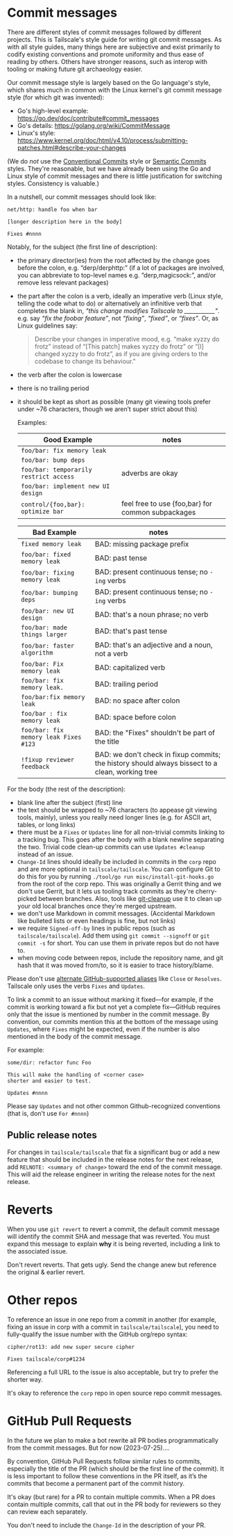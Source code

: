 # Commit messages

There are different styles of commit messages followed by different projects.
This is Tailscale's style guide for writing git commit messages.
As with all style guides, many things here are subjective and exist primarily to
codify existing conventions and promote uniformity and thus ease of reading by
others. Others have stronger reasons, such as interop with tooling or making
future git archaeology easier.

Our commit message style is largely based on the Go language's style, which
shares much in common with the Linux kernel's git commit message style (for
which git was invented):

* Go's high-level example: https://go.dev/doc/contribute#commit_messages
* Go's details: https://golang.org/wiki/CommitMessage
* Linux's style: https://www.kernel.org/doc/html/v4.10/process/submitting-patches.html#describe-your-changes

(We do *not* use the [Conventional
Commits](https://www.conventionalcommits.org/en/v1.0.0/) style or [Semantic
Commits](https://gist.github.com/joshbuchea/6f47e86d2510bce28f8e7f42ae84c716)
styles. They're reasonable, but we have already been using the Go and Linux
style of commit messages and there is little justification for switching styles.
Consistency is valuable.)

In a nutshell, our commit messages should look like:

```
net/http: handle foo when bar

[longer description here in the body]

Fixes #nnnn
```

Notably, for the subject (the first line of description):

- the primary director(ies) from the root affected by the change goes before the colon, e.g. “derp/derphttp:” (if a lot of packages are involved, you can abbreviate to top-level names e.g. ”derp,magicsock:”, and/or remove less relevant packages)
- the part after the colon is a verb, ideally an imperative verb (Linux style, telling the code what to do) or alternatively an infinitive verb that completes the blank in, *"this change modifies Tailscale to ___________"*. e.g. say *“fix the foobar feature”*, not *“fixing”*, *“fixed”*, or *“fixes”*. Or, as Linux guidelines say:
    > Describe your changes in imperative mood, e.g. “make xyzzy do frotz” instead of “[This patch] makes xyzzy do frotz” or “[I] changed xyzzy to do frotz”, as if you are giving orders to the codebase to change its behaviour."
- the verb after the colon is lowercase
- there is no trailing period
- it should be kept as short as possible (many git viewing tools prefer under ~76 characters, though we aren’t super strict about this)

  Examples:

  | Good Example | notes |
  | ------- | --- |
  | `foo/bar: fix memory leak` |  |
  | `foo/bar: bump deps` |  |
  | `foo/bar: temporarily restrict access` | adverbs are okay |
  | `foo/bar: implement new UI design` | |
  | `control/{foo,bar}: optimize bar` | feel free to use {foo,bar} for common subpackages|

  | Bad Example | notes |
  | ------- | --- |
  | `fixed memory leak` | BAD: missing package prefix |
  | `foo/bar: fixed memory leak` | BAD: past tense |
  | `foo/bar: fixing memory leak` | BAD: present continuous tense; no `-ing` verbs |
  | `foo/bar: bumping deps` | BAD: present continuous tense; no `-ing` verbs | 
  | `foo/bar: new UI design` | BAD: that's a noun phrase; no verb | 
  | `foo/bar: made things larger` | BAD: that's past tense | 
  | `foo/bar: faster algorithm` | BAD: that's an adjective and a noun, not a verb |
  | `foo/bar: Fix memory leak` | BAD: capitalized verb |
  | `foo/bar: fix memory leak.` | BAD: trailing period |
  | `foo/bar:fix memory leak` | BAD: no space after colon |
  | `foo/bar : fix memory leak` | BAD: space before colon |
  | `foo/bar: fix memory leak Fixes #123` | BAD: the "Fixes" shouldn't be part of the title |
  | `!fixup reviewer feedback` | BAD: we don't check in fixup commits; the history should always bissect to a clean, working tree |


For the body (the rest of the description):

- blank line after the subject (first) line
- the text should be wrapped to ~76 characters (to appease git viewing tools, mainly), unless you really need longer lines (e.g. for ASCII art, tables, or long links)
- there must be a `Fixes` or `Updates` line for all non-trivial commits linking to a tracking bug. This goes after the body with a blank newline separating the two. Trivial code clean-up commits can use `Updates #cleanup` instead of an issue.
- `Change-Id` lines should ideally be included in commits in the `corp` repo and are more optional in `tailscale/tailscale`. You can configure Git to do this for you by running `./tool/go run misc/install-git-hooks.go` from the root of the corp repo. This was originally a Gerrit thing and we don't use Gerrit, but it lets us tooling track commits as they're cherry-picked between branches. Also, tools like [git-cleanup](https://github.com/bradfitz/gitutil) use it to clean up your old local branches once they're merged upstream.
- we don't use Markdown in commit messages. (Accidental Markdown like bulleted lists or even headings is fine, but not links)
- we require `Signed-off-by` lines in public repos (such as `tailscale/tailscale`). Add them using `git commit --signoff` or `git commit -s` for short. You can use them in private repos but do not have to.
- when moving code between repos, include the repository name, and git hash that it was moved from/to, so it is easier to trace history/blame.

Please don't use [alternate GitHub-supported
aliases](https://docs.github.com/en/issues/tracking-your-work-with-issues/linking-a-pull-request-to-an-issue)
like `Close` or `Resolves`. Tailscale only uses the verbs `Fixes` and `Updates`.

To link a commit to an issue without marking it fixed—for example, if the commit
is working toward a fix but not yet a complete fix—GitHub requires only that the
issue is mentioned by number in the commit message. By convention, our commits
mention this at the bottom of the message using `Updates`, where `Fixes` might
be expected, even if the number is also mentioned in the body of the commit
message.

For example:

```
some/dir: refactor func Foo

This will make the handling of <corner case>
shorter and easier to test.

Updates #nnnn
```

Please say `Updates` and not other common Github-recognized conventions (that is, don't use `For #nnnn`)

## Public release notes

For changes in `tailscale/tailscale` that fix a significant bug or add a new feature that should be included in the release notes for the next release,
add `RELNOTE: <summary of change>` toward the end of the commit message.
This will aid the release engineer in writing the release notes for the next release.

# Reverts

When you use `git revert` to revert a commit, the default commit message will identify the commit SHA and message that was reverted.  You must expand this message to explain **why** it is being reverted, including a link to the associated issue.

Don't revert reverts. That gets ugly. Send the change anew but reference
the original & earlier revert.

# Other repos

To reference an issue in one repo from a commit in another (for example, fixing an issue in corp with a commit in `tailscale/tailscale`), you need to fully-qualify the issue number with the GitHub org/repo syntax:

```
cipher/rot13: add new super secure cipher

Fixes tailscale/corp#1234
```

Referencing a full URL to the issue is also acceptable, but try to prefer the shorter way.

It's okay to reference the `corp` repo in open source repo commit messages.

# GitHub Pull Requests

In the future we plan to make a bot rewrite all PR bodies programmatically from
the commit messages. But for now (2023-07-25)....

By convention, GitHub Pull Requests follow similar rules to commits, especially
the title of the PR (which should be the first line of the commit). It is less
important to follow these conventions in the PR itself, as it’s the commits that
become a permanent part of the commit history.

It's okay (but rare) for a PR to contain multiple commits. When a PR does
contain multiple commits, call that out in the PR body for reviewers so they can
review each separately.

You don't need to include the `Change-Id` in the description of your PR.

